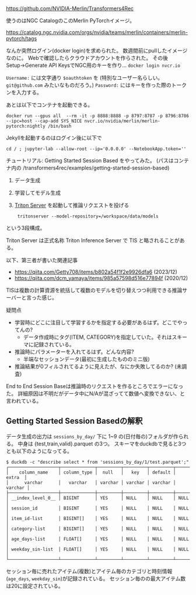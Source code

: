 https://github.com/NVIDIA-Merlin/Transformers4Rec

使うのはNGC CatalogのこのMerlin PyTorchイメージ。

https://catalog.ngc.nvidia.com/orgs/nvidia/teams/merlin/containers/merlin-pytorch/tags

なんか突然ログイン(docker login)を求められた。
数週間前にpullしたイメージなのに。
Webで確認したらクラウドアカウントを作らされた。
その後Setup→Generate API KeysでNGC用のキーを作り…
`docker login nvcr.io`

`Username:` には文字通り `$oauthtoken` を
(特別なユーザー名らしい。 `git@github.com` みたいなものだろう。)
`Password:` にはキーを作った際のトークンを入力する。

あとは以下でコンテナを起動できる。

```
docker run --gpus all  --rm -it -p 8888:8888 -p 8797:8787 -p 8796:8786 --ipc=host --cap-add SYS_NICE nvcr.io/nvidia/merlin/merlin-pytorch:nightly /bin/bash
```

Jekyllを起動するのはログイン後に以下で

```
cd / ; jupyter-lab --allow-root --ip='0.0.0.0' --NotebookApp.token=''
```

チュートリアル: Getting Started Session Based をやってみた。
(パスはコンテナ内の /transformers4rec/examples/getting-started-session-based)

1. データ生成
2. 学習してモデル生成
3. [Triton Server](https://github.com/triton-inference-server/server) を起動して推論リクエストを投げる

        tritonserver --model-repository=/workspace/data/models

という3段構成。

Triton Server は正式名称 Triton Inference Server で TIS と略されることがある。

以下、第三者が書いた関連記事

* <https://qiita.com/Getty708/items/b802a54f1f2e9926dfa6> (2023/12)
* <https://qiita.com/dcm_yamaya/items/985a57598d516e77894f> (2020/12)

TISは複数の計算資源を統括して複数のモデルを切り替えつつ利用できる推論サーバーと言った感じ。

疑問点

*   学習時にどこに注目して学習するかを指定する必要があるはず。どこでやってんの?
    *   データ作成時にタグ(ITEM, CATEGORY)を指定していた。それはスキーマに記録されている。
*   推論時にパラメーターを入れてるはず。どんな内容?
    *   半端なセッションデータ(最初に生成したもののミニ版)
*   推論結果が0フィルされてるように見えたが、なにか失敗してるのか? (未調査)

End to End Session Baseは推論時のリクエストを作るところでエラーになった。
詳細原因は不明だがデータ中にN/Aが混ざってて数値へ変換できない、と言われている。

## Getting Started Session Basedの解釈

データ生成の出力は `sessions_by_day/` 下に 1~9 の(日付毎の)フォルダが作られる。
中身は {test,train,valid}.parquet の3つ。
スキーマをduckdbで見ると3つとも以下のようになってる。

```console
$ duckdb -c "describe select * from 'sessions_by_day/1/test.parquet';"
┌───────────────────┬─────────────┬─────────┬─────────┬─────────┬─────────┐
│    column_name    │ column_type │  null   │   key   │ default │  extra  │
│      varchar      │   varchar   │ varchar │ varchar │ varchar │ varchar │
├───────────────────┼─────────────┼─────────┼─────────┼─────────┼─────────┤
│ __index_level_0__ │ BIGINT      │ YES     │ NULL    │ NULL    │ NULL    │
│ session_id        │ BIGINT      │ YES     │ NULL    │ NULL    │ NULL    │
│ item_id-list      │ BIGINT[]    │ YES     │ NULL    │ NULL    │ NULL    │
│ category-list     │ BIGINT[]    │ YES     │ NULL    │ NULL    │ NULL    │
│ age_days-list     │ FLOAT[]     │ YES     │ NULL    │ NULL    │ NULL    │
│ weekday_sin-list  │ FLOAT[]     │ YES     │ NULL    │ NULL    │ NULL    │
└───────────────────┴─────────────┴─────────┴─────────┴─────────┴─────────┘
```

セッション毎に売れたアイテム(複数)とアイテム毎のカテゴリと時刻情報(`age_days`, `weekday_sin`)が記録されている。
セッション毎のの最大アイテム数は20に設定されている。
